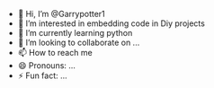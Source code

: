 - 👋 Hi, I’m @Garrypotter1
- 👀 I’m interested in embedding code in Diy projects
- 🌱 I’m currently learning python 
- 💞️ I’m looking to collaborate on ...
- 📫 How to reach me 
- 😄 Pronouns: ...
- ⚡ Fun fact: ...

<!---
Garrypotter1/Garrypotter1 is a ✨ special ✨ repository because its `README.md` (this file) appears on your GitHub profile.
You can click the Preview link to take a look at your changes.
--->
